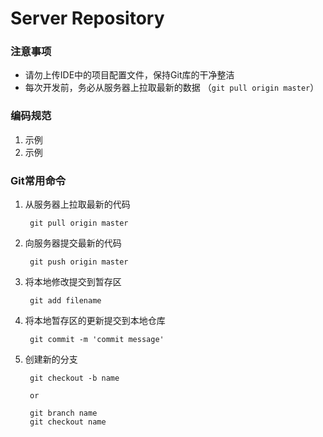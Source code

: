 # Server Repository


### 注意事项

* 请勿上传IDE中的项目配置文件，保持Git库的干净整洁
* 每次开发前，务必从服务器上拉取最新的数据 （`git pull origin master`）

### 编码规范
1. 示例
2. 示例

### Git常用命令

1. 从服务器上拉取最新的代码

		git pull origin master
		
2. 向服务器提交最新的代码

		git push origin master
		
3. 将本地修改提交到暂存区

		git add filename
		
4. 将本地暂存区的更新提交到本地仓库

		git commit -m 'commit message'
		
5. 创建新的分支

		git checkout -b name
		
		or
		
		git branch name
		git checkout name